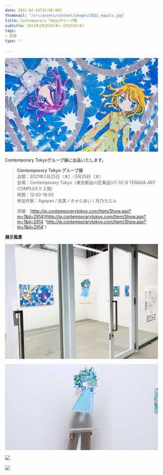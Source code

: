 ```yaml
---
date: 2021-02-24T15:00:00Z
thumbnail: "/src/assets/content/images/2021_equals.jpg"
title: Contemporary Tokyoグループ展
subtitle: 2021年2月25日(木)-3月25日(木)
tags:
- 記録
type: ''

---
```

![](/src/assets/content/images/2021_equals.jpg)

Contemporary Tokyoグループ展に出品いたします。

> **Contemporary Tokyo グループ展**  
> 会期：2021年2月25日（木）-3月25日（木）  
> 会場：Contemporary Tokyo（東京都品川区東品川1-32-8 TERADA ART COMPLEX II ２階）  
> 時間：12:00-18:00  
> 参加作家：Agopan / 宏美 / きゃらあい / 月乃カエル
>
> 詳細　[http://jp.contemporarytokyo.com/Item/Show.asp?m=1&d=2914](http://jp.contemporarytokyo.com/Item/Show.asp?m=1&d=2914 "http://jp.contemporarytokyo.com/Item/Show.asp?m=1&d=2914")

**展示風景**

![](/src/assets/content/images/2021_ct05.jpg)

![](/src/assets/content/images/2021_ct02.jpg)

![](/src/assets/content/images/2021_ct04.jpg)

![](/src/assets/content/images/2021_ct03.jpg)